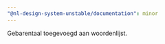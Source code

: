 ```yaml
---
"@nl-design-system-unstable/documentation": minor
---
```


Gebarentaal toegevoegd aan woordenlijst.
